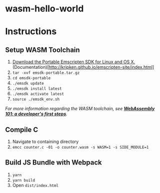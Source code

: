# wasm-hello-world

# Instructions

## Setup WASM Toolchain

1. [Download the Portable Emscripten SDK for Linux and OS X.](https://s3.amazonaws.com/mozilla-games/emscripten/releases/emsdk-portable.tar.gz) (Documentation)[http://kripken.github.io/emscripten-site/index.html]
2. `tar -xvf emsdk-portable.tar.gz`
3. `cd emsdk-portable`
4. `./emsdk update`
5. `./emsdk install latest`
6. `./emsdk activate latest`
7. `source ./emsdk_env.sh`

*For more information regarding the WASM toolchain, see [**WebAssembly 101: a developer's first steps**](http://blog.openbloc.fr/webassembly-first-steps/).*

## Compile C

1. Navigate to containing directory
2. `emcc counter.c -01 -o counter.wasm -s WASM=1 -s SIDE_MODULE=1`

## Build JS Bundle with Webpack

1. `yarn`
2. `yarn build`
3. Open `dist/index.html`
